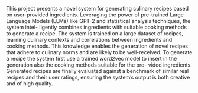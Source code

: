 This project presents a novel system for generating culinary recipes based on
user-provided ingredients. Leveraging the power of pre-trained Large Language
Models (LLMs) like GPT-2 and statistical analysis techniques, the system intel-
ligently combines ingredients with suitable cooking methods to generate a recipe.
The system is trained on a large dataset of recipes, learning culinary contexts and
correlations between ingredients and cooking methods. This knowledge enables
the generation of novel recipes that adhere to culinary norms and are likely to
be well-received. To generate a recipe the system first use a trained word2vec
model to insert in the generation also the cooking methods suitable for the pro-
vided ingredients. Generated recipes are finally evaluated against a benchmark of
similar real recipes and their user ratings, ensuring the system’s output is both
creative and of high quality.

